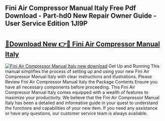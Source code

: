 ## Fini Air Compressor Manual Italy Free Pdf Download - Part-hd0 New Repair Owner Guide - User Service Edition 1Jl9P

# <h2><a href="http://bc5943.oget.top/?id=Fini+Air+Compressor+Manual+Italy">🔗Download New 👉🔴 Fini Air Compressor Manual Italy</a></h2>

[![Fini Air Compressor Manual Italy new download](https://i.imgur.com/5g1atiW.png)](http://bc5943.oget.top/?id=Fini+Air+Compressor+Manual+Italy)
Get Up and Running This manual simplifies the process of setting up and using your new Fini Air Compressor Manual Italy with clear instructions and illustrations. Please Review Fini Air Compressor Manual Italy the Package Contents Ensure you have all necessary components before proceeding. This Fini Air Compressor Manual Italy comes equipped with a wealth of features to maximize your productivity. We believe that the Fini Air Compressor Manual Italy has been a detailed and informative guide in your quest to understand the functions and capabilities of your new item. If you need any assistance or have any questions, our customer service team is always available.
